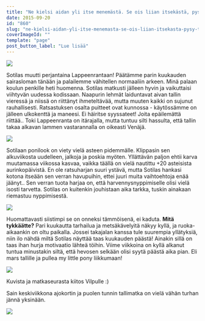 ```yaml
---
title: "Ne kielsi aidan yli itse menemästä. Se ois liian itsekästä, pysy tässä."
date: 2015-09-20
id: "860"
slug: "ne-kielsi-aidan-yli-itse-menemasta-se-ois-liian-itsekasta-pysy-tassa"
coverImageId: ""
template: "page"
post_button_label: "Lue lisää"
---
```


[![](/images/IMG_0008_.jpg)](http://3.bp.blogspot.com/-i87h5VG8Tcc/Vf5mTSlCPhI/AAAAAAAAKGg/T41IJKIwEns/s1600/IMG_0008_.jpg)

Sotilas muutti perjantaina Lappeenrantaan! Päätämme parin kuukauden sairasloman tänään ja palailemme vähitellen normaaliin arkeen. Minä palaan koulun penkille heti huomenna. Sotilas matkusti jälleen hyvin ja vaikuttaisi viihtyvän uudessa kodissaan. Naapurin lehmät laiduntavat aivan tallin vieressä ja niissä on riittänyt ihmeteltävää, mutta muuten kaikki on sujunut rauhallisesti. Ratsastuksen osalta puitteet ovat kunnossa - käytössämme on jälleen ulkokenttä ja maneesi. Ei häiritse syyssateet! Joita epäilemättä riittää.. Toki Lappeenranta on itärajalla, mutta tuntuu silti hassulta, että tallin takaa alkavan lammen vastarannalla on oikeasti Venäjä.

[![](/images/IMG_0031_.jpg)](http://4.bp.blogspot.com/-8HCIvB0Kz0E/Vf5mTstQuuI/AAAAAAAAKGo/2svuGZJ6Iig/s1600/IMG_0031_.jpg)

Sotilaan ponilook on viety vielä asteen pidemmälle. Klippasin sen alkuviikosta uudelleen, jalkoja ja poskia myöten. Yllättävän paljon ehtii karva muutamassa viikossa kasvaa, vaikka täällä on vielä nautittu +20 asteisista aurinkopäivistä. En ole ratsuharjan suuri ystävä, mutta Sotilas hankasi kotona itseään sen verran havupuihin, ettei juuri muita vaihtoehtoja enää jäänyt.. Sen verran tuota harjaa on, että harvennysnyppimiselle olisi vielä isosti tarvetta. Sotilas on kuitenkin jouhistaan aika tarkka, tuskin ainakaan riemastuu nyppimisestä.

[![](/images/IMG_0025_.jpg)](http://1.bp.blogspot.com/-6SlTgelAI_s/Vf5mThsTIKI/AAAAAAAAKGk/QjNF6ylZgDQ/s1600/IMG_0025_.jpg)

Huomattavasti siistimpi se on onneksi tämmöisenä, ei kaduta. **Mitä tykkäätte?** Pari kuukautta tarhailua ja metsäkävelyitä näkyy kyllä, ja ruoka-aikaankin on oltu paikalla. Jossei takajalan kanssa tule suurempia yllätyksiä, niin ilo nähdä miltä Sotilas näyttää taas kuukauden päästä! Ainakin sillä on taas ihan hurja motivaatio lähteä töihin. Viime viikkoina on kyllä alkanut tuntua minustakin siltä, että hevosen selkään olisi syytä päästä aika pian. Eli mars tallille ja pullea my little pony liikkumaan!

[![](/images/IMG_0045_.jpg)](http://1.bp.blogspot.com/-yVn_DljIw3M/Vf5mT5CflNI/AAAAAAAAKGs/7cSBjnAVjoE/s1600/IMG_0045_.jpg)

Kuvista ja matkaseurasta kiitos Vilpulle :)

Sain keskiviikkona ajokortin ja puolen tunnin tallimatka on vielä vähän turhan jännä yksinään.

[![](/images/IMG_0054_.jpg)](http://2.bp.blogspot.com/-pA0Fq69nmJQ/Vf5mUFmDiXI/AAAAAAAAKGw/8K6TI04roYM/s1600/IMG_0054_.jpg)
